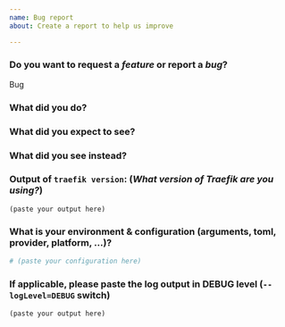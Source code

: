 ```yaml
---
name: Bug report
about: Create a report to help us improve

---
```


<!--
DO NOT FILE ISSUES FOR GENERAL SUPPORT QUESTIONS.

The issue tracker is for reporting bugs and feature requests only.
For end-user related support questions, please refer to one of the following:

- Stack Overflow (using the "traefik" tag): https://stackoverflow.com/questions/tagged/traefik
- the Traefik community Slack channel: https://traefik.herokuapp.com

-->


### Do you want to request a *feature* or report a *bug*?

Bug

### What did you do?

<!--

HOW TO WRITE A GOOD BUG REPORT?

- Respect the issue template as much as possible.
- If possible, use the command `traefik bug`. See https://www.youtube.com/watch?v=Lyz62L8m93I.
- The title should be short and descriptive.
- Explain the conditions which led you to report this issue: the context.
- The context should lead to something, an idea or a problem that you’re facing.
- Remain clear and concise.
- Format your messages to help the reader focus on what matters and understand the structure of your message, use Markdown syntax https://help.github.com/articles/github-flavored-markdown

-->

### What did you expect to see?



### What did you see instead?



### Output of `traefik version`: (_What version of Traefik are you using?_)

<!--
For the Traefik Docker image:
    docker run [IMAGE] version
    ex: docker run traefik version

For the alpine Traefik Docker image:
    docker run [IMAGE] traefik version
    ex: docker run traefik traefik version
-->

```
(paste your output here)
```

### What is your environment & configuration (arguments, toml, provider, platform, ...)?

```toml
# (paste your configuration here)
```

<!--
Add more configuration information here.
-->


### If applicable, please paste the log output in DEBUG level (`--logLevel=DEBUG` switch)

```
(paste your output here)
```
